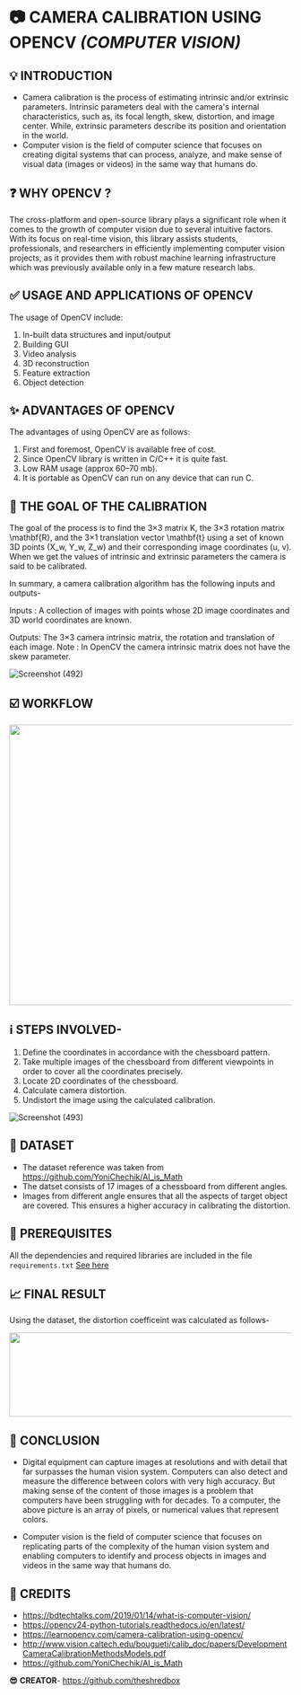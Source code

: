 # :camera: **CAMERA CALIBRATION USING OPENCV** *(COMPUTER VISION)*

## :bulb: **INTRODUCTION**
*   Camera calibration is the process of estimating intrinsic and/or 
extrinsic parameters. Intrinsic parameters deal with the camera's internal characteristics, such as, its focal length, skew, distortion, and image center. While, extrinsic parameters describe its position and orientation in the world.
*   Computer vision is the field of computer science that focuses on creating digital systems that can process, analyze, and make sense of visual data (images or videos) in the same way that humans do.

## :question: **WHY OPENCV ?**
The cross-platform and open-source library plays a significant role when it comes to the growth of computer vision due to several intuitive factors. With its focus on real-time vision, this library assists students, professionals, and researchers in efficiently implementing computer vision projects, as it provides them with robust machine learning infrastructure which was previously available only in a few mature research labs. 

## :white_check_mark: **USAGE AND APPLICATIONS OF OPENCV**
The usage of OpenCV include:
  1. In-built data structures and input/output
  2. Building GUI
  3. Video analysis
  4. 3D reconstruction
  5. Feature extraction
  6. Object detection

## :sparkles: **ADVANTAGES OF OPENCV**
The advantages of using OpenCV are as follows:
  1. First and foremost, OpenCV is available free of cost.
  2. Since OpenCV library is written in C/C++ it is quite fast.
  3. Low RAM usage (approx 60–70 mb).
  4. It is portable as OpenCV can run on any device that can run C.

## :dart: **THE GOAL OF THE CALIBRATION**
The goal of the process is to find the 3×3 matrix K, the 3×3 rotation matrix \mathbf{R}, and the 3×1 translation vector \mathbf{t} using a set of known 3D points (X_w, Y_w, Z_w) and their corresponding image coordinates (u, v). When we get the values of intrinsic and extrinsic parameters the camera is said to be calibrated.

In summary, a camera calibration algorithm has the following inputs and outputs-

Inputs : A collection of images with points whose 2D image coordinates and 3D world coordinates are known.

Outputs: The 3×3 camera intrinsic matrix, the rotation and translation of each image.
Note : In OpenCV the camera intrinsic matrix does not have the skew parameter. 

![Screenshot (492)](https://user-images.githubusercontent.com/36481036/134770082-6837e50f-02b9-436c-80dc-65dc57f5f79e.png)

## :ballot_box_with_check: **WORKFLOW**
<p align="center">
  <img width="650" height="500" src="https://user-images.githubusercontent.com/36481036/134770101-c9a6027c-0929-4214-817c-929c3e21c447.png">
</p>

## :information_source: **STEPS INVOLVED-**
1.   Define the coordinates in accordance with the chessboard pattern.
2.   Take multiple images of the chessboard from different viewpoints in order to cover all the coordinates precisely.
3.   Locate 2D coordinates of the chessboard.
4.   Calculate camera distortion.
5.   Undistort the image using the calculated calibration.

![Screenshot (493)](https://user-images.githubusercontent.com/36481036/134770083-50cc94f5-f337-4d4a-8bfa-7fe3dc53e378.png)

## :pushpin: **DATASET** 
* The dataset reference was taken from https://github.com/YoniChechik/AI_is_Math
* The datset consists of 17 images of a chessboard from different angles.
* Images from different angle ensures that all the aspects of target object are covered. This ensures a higher accuracy in calibrating the distortion.

## :thought_balloon: **PREREQUISITES**
All the dependencies and required libraries are included in the file <code>requirements.txt</code> [See here](./requirements.txt)

## :chart_with_upwards_trend:  **FINAL RESULT**
Using the dataset, the distortion coefficeint was calculated as follows-
<p align="left">
  <img width="1000" height="150" src="https://user-images.githubusercontent.com/36481036/135046477-de886960-92be-4f3b-bc50-0c7d5fb382d6.png">
</p>

## :page_facing_up: **CONCLUSION**
* Digital equipment can capture images at resolutions and with detail that far surpasses the human vision system. Computers can also detect and measure the difference between colors with very high accuracy. But making sense of the content of those images is a problem that computers have been struggling with for decades. To a computer, the above picture is an array of pixels, or numerical values that represent colors.

* Computer vision is the field of computer science that focuses on replicating parts of the complexity of the human vision system and enabling computers to identify and process objects in images and videos in the same way that humans do.

## :bust_in_silhouette: **CREDITS**
* https://bdtechtalks.com/2019/01/14/what-is-computer-vision/
* https://opencv24-python-tutorials.readthedocs.io/en/latest/
* https://learnopencv.com/camera-calibration-using-opencv/
* http://www.vision.caltech.edu/bouguetj/calib_doc/papers/DevelopmentCameraCalibrationMethodsModels.pdf
* https://github.com/YoniChechik/AI_is_Math

**:sunglasses:** **CREATOR**- https://github.com/theshredbox
